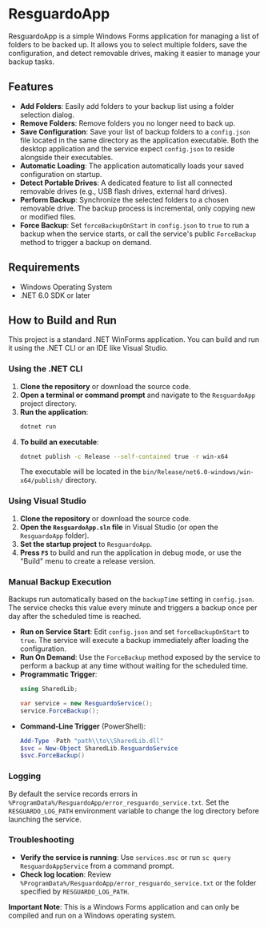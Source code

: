 # ResguardoApp

ResguardoApp is a simple Windows Forms application for managing a list of folders to be backed up. It allows you to select multiple folders, save the configuration, and detect removable drives, making it easier to manage your backup tasks.

## Features

-   **Add Folders**: Easily add folders to your backup list using a folder selection dialog.
-   **Remove Folders**: Remove folders you no longer need to back up.
-   **Save Configuration**: Save your list of backup folders to a `config.json` file located in the same directory as the application executable. Both the desktop application and the service expect `config.json` to reside alongside their executables.
-   **Automatic Loading**: The application automatically loads your saved configuration on startup.
-   **Detect Portable Drives**: A dedicated feature to list all connected removable drives (e.g., USB flash drives, external hard drives).
-   **Perform Backup**: Synchronize the selected folders to a chosen removable drive. The backup process is incremental, only copying new or modified files.
-   **Force Backup**: Set `forceBackupOnStart` in `config.json` to `true` to run a backup when the service starts, or call the service's public `ForceBackup` method to trigger a backup on demand.

## Requirements

-   Windows Operating System
-   .NET 6.0 SDK or later

## How to Build and Run

This project is a standard .NET WinForms application. You can build and run it using the .NET CLI or an IDE like Visual Studio.

### Using the .NET CLI

1.  **Clone the repository** or download the source code.
2.  **Open a terminal or command prompt** and navigate to the `ResguardoApp` project directory.
3.  **Run the application**:
    ```sh
    dotnet run
    ```
4.  **To build an executable**:
    ```sh
    dotnet publish -c Release --self-contained true -r win-x64
    ```
    The executable will be located in the `bin/Release/net6.0-windows/win-x64/publish/` directory.

### Using Visual Studio

1.  **Clone the repository** or download the source code.
2.  **Open the `ResguardoApp.sln` file** in Visual Studio (or open the `ResguardoApp` folder).
3.  **Set the startup project** to `ResguardoApp`.
4.  **Press `F5`** to build and run the application in debug mode, or use the "Build" menu to create a release version.

### Manual Backup Execution

Backups run automatically based on the `backupTime` setting in `config.json`.  
The service checks this value every minute and triggers a backup once per day
after the scheduled time is reached.

-   **Run on Service Start**: Edit `config.json` and set `forceBackupOnStart`
    to `true`. The service will execute a backup immediately after loading the
    configuration.
-   **Run On Demand**: Use the `ForceBackup` method exposed by the service to
    perform a backup at any time without waiting for the scheduled time.
-   **Programmatic Trigger**:
    ```csharp
    using SharedLib;

    var service = new ResguardoService();
    service.ForceBackup();
    ```
-   **Command-Line Trigger** (PowerShell):
    ```powershell
    Add-Type -Path "path\\to\\SharedLib.dll"
    $svc = New-Object SharedLib.ResguardoService
    $svc.ForceBackup()
    ```

### Logging

By default the service records errors in `%ProgramData%/ResguardoApp/error_resguardo_service.txt`.
Set the `RESGUARDO_LOG_PATH` environment variable to change the log directory
before launching the service.

### Troubleshooting

-   **Verify the service is running**: Use `services.msc` or run `sc query ResguardoAppService` from a command prompt.
-   **Check log location**: Review `%ProgramData%/ResguardoApp/error_resguardo_service.txt` or the folder specified by `RESGUARDO_LOG_PATH`.

**Important Note**: This is a Windows Forms application and can only be compiled and run on a Windows operating system.
